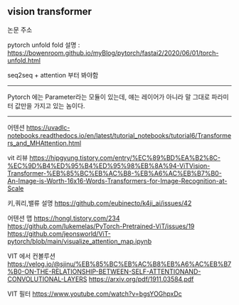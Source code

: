 
vision transformer
--------------
논문 주소

pytorch unfold fold 설명 : https://bowenroom.github.io/myBlog/pytorch/fastai2/2020/06/01/torch-unfold.html


seq2seq + attention 부터 봐야함

----------------
Pytorch 에는 Parameter라는 모듈이 있는데, 얘는 레이어가 아니라 말 그대로 파라미터 값만을 가지고 있는 놈이다.

--------------------

어텐션
https://uvadlc-notebooks.readthedocs.io/en/latest/tutorial_notebooks/tutorial6/Transformers_and_MHAttention.html


vit 리뷰
https://hipgyung.tistory.com/entry/%EC%89%BD%EA%B2%8C-%EC%9D%B4%ED%95%B4%ED%95%98%EB%8A%94-ViTVision-Transformer-%EB%85%BC%EB%AC%B8-%EB%A6%AC%EB%B7%B0-An-Image-is-Worth-16x16-Words-Transformers-for-Image-Recognition-at-Scale


키,쿼리,밸류 
설명 https://github.com/eubinecto/k4ji_ai/issues/42

어텐션 맵
https://hongl.tistory.com/234
https://github.com/lukemelas/PyTorch-Pretrained-ViT/issues/19
https://github.com/jeonsworld/ViT-pytorch/blob/main/visualize_attention_map.ipynb


VIT 에서 컨볼루션
https://velog.io/@sjinu/%EB%85%BC%EB%AC%B8%EB%A6%AC%EB%B7%B0-ON-THE-RELATIONSHIP-BETWEEN-SELF-ATTENTIONAND-CONVOLUTIONAL-LAYERS
https://arxiv.org/pdf/1911.03584.pdf


VIT 필터
https://www.youtube.com/watch?v=bgsYOGhpxDc

